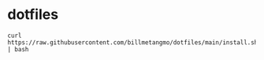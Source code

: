 # dotfiles

```
curl https://raw.githubusercontent.com/billmetangmo/dotfiles/main/install.sh | bash
```
